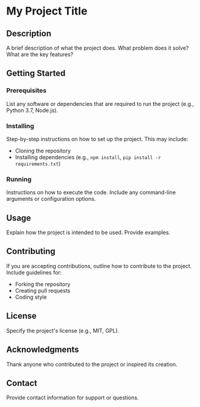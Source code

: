 # My Project Title

## Description

A brief description of what the project does.  What problem does it solve? What are the key features?

## Getting Started

### Prerequisites

List any software or dependencies that are required to run the project (e.g., Python 3.7, Node.js).

### Installing

Step-by-step instructions on how to set up the project.  This may include:
 - Cloning the repository
 - Installing dependencies (e.g., `npm install`, `pip install -r requirements.txt`)

### Running

Instructions on how to execute the code.  Include any command-line arguments or configuration options.

## Usage

Explain how the project is intended to be used.  Provide examples.

## Contributing

If you are accepting contributions, outline how to contribute to the project.  Include guidelines for:
 - Forking the repository
 - Creating pull requests
 - Coding style

## License

Specify the project's license (e.g., MIT, GPL).

## Acknowledgments

Thank anyone who contributed to the project or inspired its creation.

## Contact

Provide contact information for support or questions.
